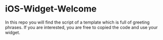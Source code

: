 # iOS-Widget-Welcome
In this repo you will find the script of a template which is full of greeting phrases. If you are interested, you are free to copied the code and use your widget.
